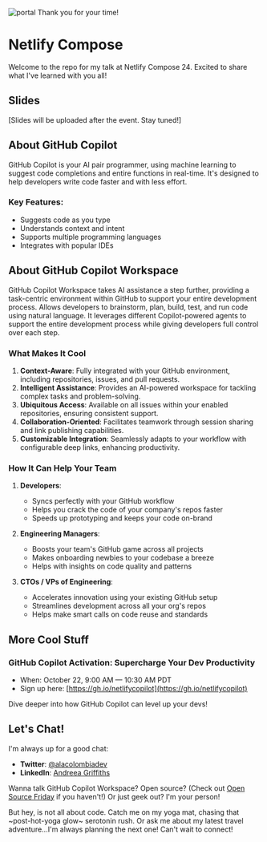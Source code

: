 ![portal](https://github.com/user-attachments/assets/9c460e1b-9945-49e2-a226-25731a8f00ce)
Thank you for your time! 
# Netlify Compose

Welcome to the repo for my talk at Netlify Compose 24. Excited to share what I've learned with you all!

## Slides

[Slides will be uploaded after the event. Stay tuned!]

## About GitHub Copilot

GitHub Copilot is your AI pair programmer, using machine learning to suggest code completions and entire functions in real-time. It's designed to help developers write code faster and with less effort.

### Key Features:
- Suggests code as you type
- Understands context and intent
- Supports multiple programming languages
- Integrates with popular IDEs

## About GitHub Copilot Workspace

GitHub Copilot Workspace takes AI assistance a step further, providing a task-centric environment within GitHub to support your entire development process. Allows developers to brainstorm, plan, build, test, and run code using natural language. It leverages different Copilot-powered agents to support the entire development process while giving developers full control over each step.

### What Makes It Cool


1. **Context-Aware**: Fully integrated with your GitHub environment, including repositories, issues, and pull requests.
2. **Intelligent Assistance**: Provides an AI-powered workspace for tackling complex tasks and problem-solving.
3. **Ubiquitous Access**: Available on all issues within your enabled repositories, ensuring consistent support.
4. **Collaboration-Oriented**: Facilitates teamwork through session sharing and link publishing capabilities.
5. **Customizable Integration**: Seamlessly adapts to your workflow with configurable deep links, enhancing productivity.

### How It Can Help Your Team

1. **Developers**:
   - Syncs perfectly with your GitHub workflow
   - Helps you crack the code of your company's repos faster
   - Speeds up prototyping and keeps your code on-brand

2. **Engineering Managers**:
   - Boosts your team's GitHub game across all projects
   - Makes onboarding newbies to your codebase a breeze
   - Helps with insights on code quality and patterns

3. **CTOs / VPs of Engineering**:
   - Accelerates innovation using your existing GitHub setup
   - Streamlines development across all your org's repos
   - Helps make smart calls on code reuse and standards 

## More Cool Stuff

### GitHub Copilot Activation: Supercharge Your Dev Productivity
- When: October 22, 9:00 AM — 10:30 AM PDT
- Sign up here: [https://gh.io/netlifycopilot](https://gh.io/netlifycopilot)

Dive deeper into how GitHub Copilot can level up your devs!

## Let's Chat!

I'm always up for a good chat:

- **Twitter**: [@alacolombiadev](https://twitter.com/alacolombiadev)
- **LinkedIn**: [Andreea Griffiths](https://www.linkedin.com/in/alacolombiadev)

Wanna talk GitHub Copilot Workspace? Open source? (Check out [Open Source Friday](https://github.com/githubevents/open-source-friday) if you haven't!) Or just geek out? I'm your person!

But hey, is not all about code. Catch me on my yoga mat, chasing that ~post-hot-yoga glow~ serotonin rush. Or ask me about my latest travel adventure...I'm always planning the next one!
Can't wait to connect!​​​​​​​​​​​​​​​​
